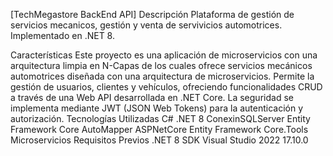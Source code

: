 [TechMegastore BackEnd API]
Descripción
Plataforma de gestión de servicios mecanicos, gestión y venta de servivicios automotrices. Implementado en .NET 8.

Características
Este proyecto es una aplicación de microservicios con una arquitectura limpia en N-Capas de los cuales ofrece servicios mecánicos automotrices diseñada con una arquitectura de microservicios. 
Permite la gestión de usuarios, clientes y vehículos, ofreciendo funcionalidades CRUD a través de una Web API desarrollada en .NET Core.
La seguridad se implementa mediante JWT (JSON Web Tokens) para la autenticación y autorización.
Tecnologías Utilizadas
C#
.NET 8
ConexinSQLServer
Entity Framework Core
AutoMapper
ASPNetCore
Entity Framework Core.Tools
Microservicios
Requisitos Previos
.NET 8 SDK
Visual Studio 2022 17.10.0
